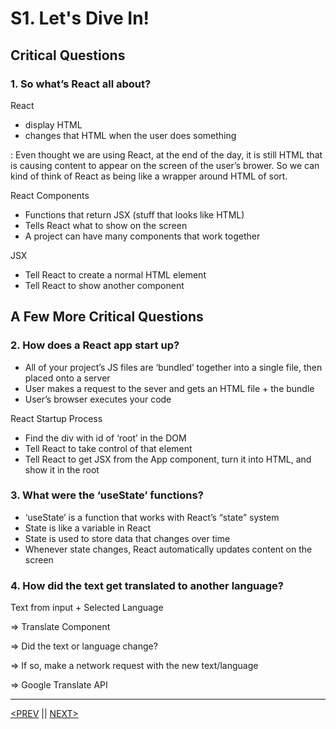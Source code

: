 # S1. Let's Dive In!

## Critical Questions

### 1. So what’s React all about?

React

-   display HTML
-   changes that HTML when the user does something

: Even thought we are using React, at the end of the day, it is still HTML that is causing content to appear on the screen of the user’s brower. So we can kind of think of React as being like a wrapper around HTML of sort.

React Components

-   Functions that return JSX (stuff that looks like HTML)
-   Tells React what to show on the screen
-   A project can have many components that work together

JSX

-   Tell React to create a normal HTML element
-   Tell React to show another component

## A Few More Critical Questions

### 2. How does a React app start up?

-   All of your project’s JS files are ‘bundled’ together into a single file, then placed onto a server
-   User makes a request to the sever and gets an HTML file + the bundle
-   User’s browser executes your code

React Startup Process

-   Find the div with id of ‘root’ in the DOM
-   Tell React to take control of that element
-   Tell React to get JSX from the App component, turn it into HTML, and show it in the root

### 3. What were the ‘useState’ functions?

-   ‘useState’ is a function that works with React’s “state” system
-   State is like a variable in React
-   State is used to store data that changes over time
-   Whenever state changes, React automatically updates content on the screen

### 4. How did the text get translated to another language?

Text from input + Selected Language

⇒ Translate Component

⇒ Did the text or language change?

⇒ If so, make a network request with the new text/language

⇒ Google Translate API

---

[<PREV](./221230.md) || [NEXT>](./221231.md)
